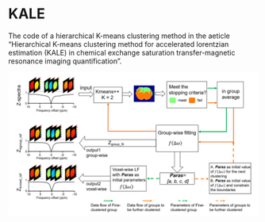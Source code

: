 # KALE
The code of a hierarchical K-means clustering method in the aeticle “Hierarchical K-means clustering method for accelerated lorentzian estimation (KALE) in chemical exchange saturation transfer-magnetic resonance imaging quantification”.

![image](https://github.com/easyCEST/KALE/blob/main/KALE%20flow%20chart.png)
